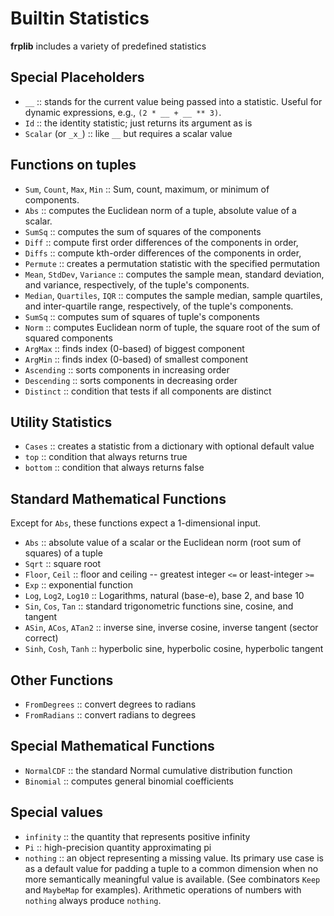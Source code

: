 # Builtin Statistics

**frplib** includes a variety of predefined statistics

## Special Placeholders

+ `__` :: stands for the current value being passed into a statistic. Useful
    for dynamic expressions, e.g., `(2 * __ + __ ** 3)`.
+ `Id` :: the identity statistic; just returns its argument as is
+ `Scalar` (or `_x_`) :: like `__` but requires a scalar value


## Functions on tuples

+ `Sum`, `Count`, `Max`, `Min` :: Sum, count, maximum, or minimum of components.
+ `Abs` :: computes the Euclidean norm of a tuple, absolute value of a scalar.
+ `SumSq` :: computes the sum of squares of the components
+ `Diff` :: compute first order differences of the components in order,
+ `Diffs` :: compute kth-order differences of the components in order,
+ `Permute` :: creates a permutation statistic with the specified permutation
+ `Mean`, `StdDev`, `Variance` :: computes the sample mean, standard deviation,
      and variance, respectively, of the tuple's components.
+ `Median`, `Quartiles`, `IQR` :: computes the sample median, sample quartiles,
      and inter-quartile range, respectively, of the tuple's components.
+ `SumSq` :: computes sum of squares of tuple's components
+ `Norm` :: computes Euclidean norm of tuple, the square root of the sum of squared components
+ `ArgMax` :: finds index (0-based) of biggest component
+ `ArgMin` :: finds index (0-based) of smallest component
+ `Ascending` :: sorts components in increasing order
+ `Descending` :: sorts components in decreasing order
+ `Distinct` :: condition that tests if all components are distinct

## Utility Statistics
+ `Cases` :: creates a statistic from a dictionary with optional default value
+ `top` :: condition that always returns true
+ `bottom` :: condition that always returns false

## Standard Mathematical Functions

Except for `Abs`, these functions expect a 1-dimensional input.
+ `Abs` :: absolute value of a scalar or the Euclidean norm (root sum of squares) of a tuple
+ `Sqrt` :: square root 
+ `Floor`, `Ceil` :: floor and ceiling -- greatest integer `<=` or least-integer `>=`
+ `Exp` :: exponential function
+ `Log`, `Log2`, `Log10` :: Logarithms, natural (base-e), base 2, and base 10
+ `Sin`, `Cos`, `Tan` :: standard trigonometric functions sine, cosine, and tangent
+ `ASin`, `ACos`, `ATan2` :: inverse sine, inverse cosine, inverse tangent (sector correct)
+ `Sinh`, `Cosh`, `Tanh` :: hyperbolic sine, hyperbolic cosine, hyperbolic tangent

## Other Functions

+ `FromDegrees` :: convert degrees to radians
+ `FromRadians` :: convert radians to degrees

## Special Mathematical Functions

+ `NormalCDF` :: the standard Normal cumulative distribution function
+ `Binomial` :: computes general binomial coefficients

## Special values

+ `infinity` :: the quantity that represents positive infinity
+ `Pi` :: high-precision quantity approximating pi
+ `nothing` :: an object representing a missing value. Its primary
      use case is as a default value for padding a tuple to a common
      dimension when no more semantically meaningful value is available. 
      (See combinators `Keep` and `MaybeMap` for examples). Arithmetic
      operations of numbers with `nothing` always produce `nothing`.
